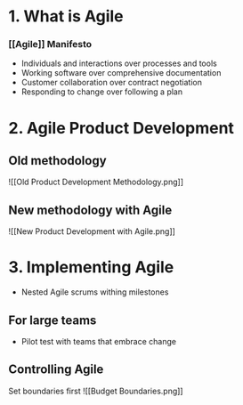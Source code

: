 # 1. What is Agile
### [[Agile]] Manifesto

- Individuals and interactions over processes and tools  
- Working software over comprehensive documentation  
- Customer collaboration over contract negotiation  
- Responding to change over following a plan
# 2. Agile Product Development
## Old methodology

![[Old Product Development Methodology.png]]

## New methodology with Agile

![[New Product Development with Agile.png]]
# 3. Implementing Agile
- Nested Agile scrums withing milestones
## For large teams
- Pilot test with teams that embrace change
## Controlling Agile
Set boundaries first
![[Budget Boundaries.png]]